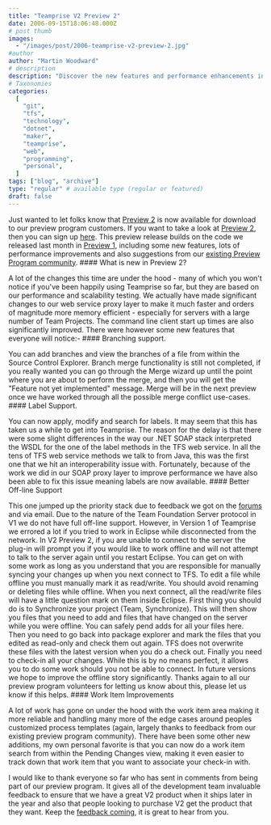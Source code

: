 ```yaml
---
title: "Teamprise V2 Preview 2"
date: 2006-09-15T18:06:48.000Z
# post thumb
images:
  - "/images/post/2006-teamprise-v2-preview-2.jpg"
#author
author: "Martin Woodward"
# description
description: "Discover the new features and performance enhancements in Teamprise V2 Preview 2, now available for our preview program customers."
# Taxonomies
categories:
  [
    "git",
    "tfs",
    "technology",
    "dotnet",
    "maker",
    "teamprise",
    "web",
    "programming",
    "personal",
  ]
tags: ["blog", "archive"]
type: "regular" # available type (regular or featured)
draft: false
---
```


Just wanted to let folks know that [Preview 2](http://www.teamprise.com/preview/preview-register.py) is now available for download to our preview program customers. If you want to take a look at [Preview 2](http://www.teamprise.com/preview/preview-register.py), then you can sign up [here](http://www.teamprise.com/preview/preview-register.py). This preview release builds on the code we released last month in [Preview 1](http://www.woodwardweb.com/vsts/000265.html), including some new features, lots of performance improvements and also suggestions from our [existing Preview Program community](http://support.teamprise.com/index.php). #### What is new in Preview 2?

A lot of the changes this time are under the hood - many of which you won't notice if you've been happily using Teamprise so far, but they are based on our performance and scalability testing. We actually have made significant changes to our web service proxy layer to make it much faster and orders of magnitude more memory efficient - especially for servers with a large number of Team Projects. The command line client start up times are also significantly improved. There were however some new features that everyone will notice:- #### [](http://www.woodwardweb.com/WindowsLiveWriter/TeampriseV2Preview2_FD83/merge_wizard3.png)Branching support.

You can add branches and view the branches of a file from within the Source Control Explorer. Branch merge functionality is still not completed, if you really wanted you can go through the Merge wizard up until the point where you are about to perform the merge, and then you will get the "Feature not yet implemented" message. Merge will be in the next preview once we have worked through all the possible merge conflict use-cases. #### Label Support.

You can now apply, modify and search for labels. It may seem that this has taken us a while to get into Teamprise. The reason for the delay is that there were some slight differences in the way our .NET SOAP stack interpreted the WSDL for the one of the label methods in the TFS web service. In all the tens of TFS web service methods we talk to from Java, this was the first one that we hit an interoperability issue with. Fortunately, because of the work we did in our SOAP proxy layer to improve performance we have also been able to fix this issue meaning labels are now available. #### Better Off-line Support

This one jumped up the priority stack due to feedback we got on the [forums](http://support.teamprise.com/index.php) and via email. Due to the nature of the Team Foundation Server protocol in V1 we do not have full off-line support. However, in Version 1 of Teamprise we errored a lot if you tried to work in Eclipse while disconnected from the network. In V2 Preview 2, if you are unable to connect to the server the plug-in will prompt you if you would like to work offline and will not attempt to talk to the server again until you restart Eclipse. You can get on with some work as long as you understand that you are responsible for manually syncing your changes up when you next connect to TFS. To edit a file while offline you must manually mark it as read/write. You should avoid renaming or deleting files while offline. When you next connect, all the read/write files will have a little question mark on them inside Eclipse. First thing you should do is to Synchronize your project (Team, Synchronize). This will then show you files that you need to add and files that have changed on the server while you were offline. You can safely pend adds for all your files here. Then you need to go back into package explorer and mark the files that you edited as read-only and check them out again. TFS does not overwrite these files with the latest version when you do a check out. Finally you need to check-in all your changes. While this is by no means perfect, it allows you to do some work should you not be able to connect. In future versions we hope to improve the offline story significantly. Thanks again to all our preview program volunteers for letting us know about this, please let us know if this helps. #### Work Item Improvements

A lot of work has gone on under the hood with the work item area making it more reliable and handling many more of the edge cases around peoples customized process templates (again, largely thanks to feedback from our existing preview program community). There have been some other new additions, my own personal favorite is that you can now do a work item search from within the Pending Changes view, making it even easier to track down that work item that you want to associate your check-in with.

I would like to thank everyone so far who has sent in comments from being part of our preview program. It gives all of the development team invaluable feedback to ensure that we have a great V2 product when it ships later in the year and also that people looking to purchase V2 get the product that they want. Keep the [feedback coming](http://support.teamprise.com/), it is great to hear from you.
